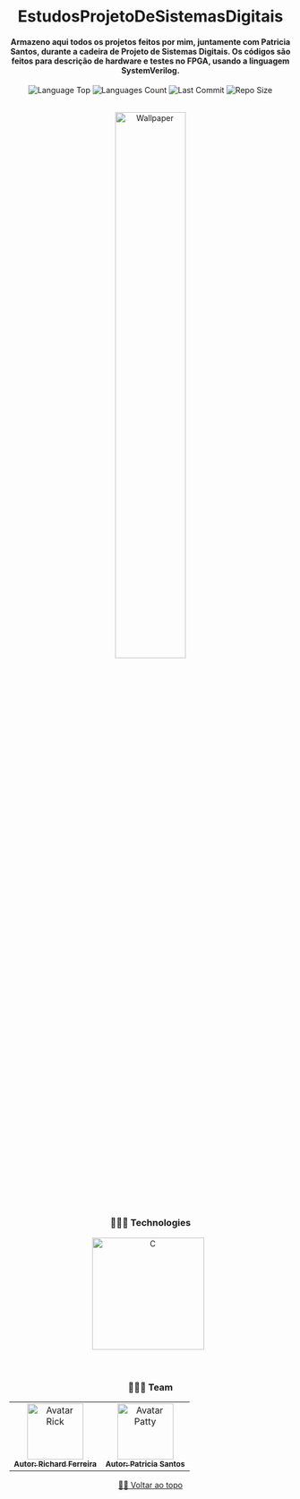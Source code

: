 <div align="center">
  
# EstudosProjetoDeSistemasDigitais  
  
<h4> 
Armazeno aqui todos os projetos feitos por mim, juntamente com Patricia Santos, durante a cadeira de Projeto de Sistemas Digitais. Os códigos são feitos para descrição de hardware e testes no FPGA, usando a linguagem SystemVerilog.
</h4>    
  
  
<p>
<!-- Image Shields -->
<img  alt="Language Top"  src="https://img.shields.io/github/languages/top/RickFerreira/EstudosProjetoDeSistemasDigitais">
<img  alt="Languages Count"  src="https://img.shields.io/github/languages/count/RickFerreira/EstudosProjetoDeSistemasDigitais">
<img  alt="Last Commit"  src="https://img.shields.io/github/last-commit/RickFerreira/EstudosProjetoDeSistemasDigitais">
<img  alt="Repo Size"  src="https://img.shields.io/github/repo-size/RickFerreira/EstudosProjetoDeSistemasDigitais">
</a>
</p>
<br>

<img  alt="Wallpaper"  src="http://s.laoyaoba.com/jwImg/1468286441756.959.jpg?width=80%" width="50%">

<br> 

### 👨🏻‍💻 Technologies

<img src="https://upload.wikimedia.org/wikipedia/en/e/ef/SystemVerilog_logo.png" alt="C" width="200"> &nbsp;

<br>


### 👨🏻‍💻 Team

<table>
  <tr>
    <td align="center">
      <a href="https://github.com/RickFerreira">
        <img src="https://avatars.githubusercontent.com/u/40415279?v=4" width="100px;" alt="Avatar Rick"/><br>
        <sub>
          <b>Autor: Richard Ferreira</b>
        </sub>
      </a>
    </td>
        <td align="center">
      <a href="https://github.com/Patricia-Santos">
        <img src="https://avatars.githubusercontent.com/u/54537516?v=4" width="100px;" alt="Avatar Patty"/><br>
        <sub>
          <b>Autor: Patricia Santos</b>
        </sub>
      </a>
    </td>
  </tr>
</table>

[☝🏽 Voltar ao topo](#EstudosProjetoDeSistemasDigitais   )<br>


</div>

